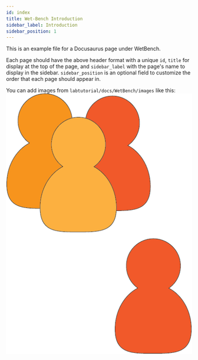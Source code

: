 ```yaml
---
id: index
title: Wet-Bench Introduction
sidebar_label: Introduction
sidebar_position: 1
---
```


This is an example file for a Docusaurus page under WetBench.

Each page should have the above header format with a unique `id`, `title` for display at the top of the page, and `sidebar_label` with the page's name to display in the sidebar. `sidebar_position` is an optional field to customize the order that each page should appear in.


You can add images from `labtutorial/docs/WetBench/images` like this:
![example-image](./images/Users.png)
